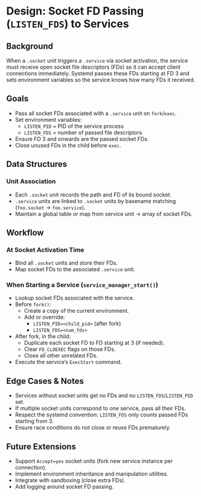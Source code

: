 # Design: Socket FD Passing (`LISTEN_FDS`) to Services

## Background

When a `.socket` unit triggers a `.service` via socket activation, the service must receive open socket file descriptors (FDs) so it can accept client connections immediately. Systemd passes these FDs starting at FD 3 and sets environment variables so the service knows how many FDs it received.

## Goals

- Pass all socket FDs associated with a `.service` unit on `fork`/`exec`.
- Set environment variables: 
  - `LISTEN_PID` = PID of the service process 
  - `LISTEN_FDS` = number of passed file descriptors
- Ensure FD 3 and onwards are the passed socket FDs.
- Close unused FDs in the child before `exec`.

## Data Structures

### Unit Association

- Each `.socket` unit records the path and FD of its bound socket.
- `.service` units are linked to `.socket` units by basename matching (`foo.socket` → `foo.service`).
- Maintain a global table or map from service unit → array of socket FDs.

## Workflow

### At Socket Activation Time

- Bind all `.socket` units and store their FDs.
- Map socket FDs to the associated `.service` unit.

### When Starting a Service (`service_manager_start()`)

- Lookup socket FDs associated with the service.
- Before `fork()`:
  - Create a copy of the current environment.
  - Add or override:
    - `LISTEN_PID=<child_pid>` (after fork)
    - `LISTEN_FDS=<num_fds>`
- After fork, in the child:
  - Duplicate each socket FD to FD starting at 3 (if needed).
  - Clear `FD_CLOEXEC` flags on those FDs.
  - Close all other unrelated FDs.
- Execute the service’s `ExecStart` command.

## Edge Cases & Notes

- Services without socket units get no FDs and no `LISTEN_FDS`/`LISTEN_PID` set.
- If multiple socket units correspond to one service, pass all their FDs.
- Respect the systemd convention: `LISTEN_FDS` only counts passed FDs starting from 3.
- Ensure race conditions do not close or reuse FDs prematurely.

## Future Extensions

- Support `Accept=yes` socket units (fork new service instance per connection).
- Implement environment inheritance and manipulation utilities.
- Integrate with sandboxing (close extra FDs).
- Add logging around socket FD passing.

